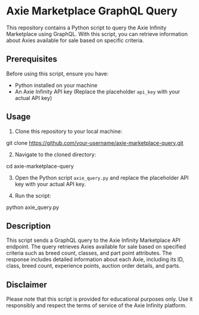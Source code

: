 
# Axie Marketplace GraphQL Query

This repository contains a Python script to query the Axie Infinity Marketplace using GraphQL. With this script, you can retrieve information about Axies available for sale based on specific criteria.

## Prerequisites

Before using this script, ensure you have:

- Python installed on your machine
- An Axie Infinity API key (Replace the placeholder `api_key` with your actual API key)

## Usage

1. Clone this repository to your local machine:

git clone https://github.com/your-username/axie-marketplace-query.git

2. Navigate to the cloned directory:

cd axie-marketplace-query

3. Open the Python script `axie_query.py` and replace the placeholder API key with your actual API key.

4. Run the script:

python axie_query.py

## Description

This script sends a GraphQL query to the Axie Infinity Marketplace API endpoint. The query retrieves Axies available for sale based on specified criteria such as breed count, classes, and part point attributes. The response includes detailed information about each Axie, including its ID, class, breed count, experience points, auction order details, and parts.

## Disclaimer

Please note that this script is provided for educational purposes only. Use it responsibly and respect the terms of service of the Axie Infinity platform.
